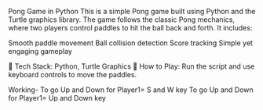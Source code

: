 Pong Game in Python 
This is a simple Pong game built using Python and the Turtle graphics library. The game follows the classic Pong mechanics, where two players control paddles to hit the ball back and forth. It includes:

 Smooth paddle movement
 Ball collision detection
 Score tracking
 Simple yet engaging gameplay

🔹 Tech Stack: Python, Turtle Graphics
🔹 How to Play: Run the script and use keyboard controls to move the paddles.


Working-
To go Up and Down for Player1= S and W key
To go Up and Down for Player1= Up and Down key

